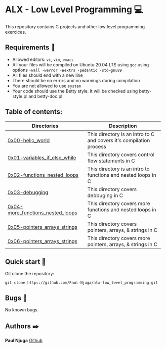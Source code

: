 # ALX - Low Level Programming :computer:
This repository contains C projects and other low level programming exercices.

## Requirements :bookmark_tabs:
* Allowed editors: ```vi```, ```vim```, ```emacs```
* All your files will be compiled on Ubuntu 20.04 LTS using ```gcc``` using options ```-wall -werror -Wextra -pedantic -std=gnu89```
* All files should end with a new line
* There should be no errors and no warnings during compilation
* You are not allowed to use ```system```
* Your code should use the Betty style. It will be checked using betty-style.pl and betty-doc.pl

## Table of contents:
Directories | Description
----------- | -----------
[0x00-hello_world](./0x00-hello_world) | This directory is an intro to C and covers it's compilation process
[0x01-variables_if_else_while](./0x01-variables_if_else_while) | This directory covers control flow statements in C
[0x02-functions_nested_loops](./0x02-functions_nested_loops) | This directory is an intro to functions and nested loops in C
[0x03-debugging](./0x03-debugging) | This directory covers debbuging in C
[0x04-more_functions_nested_loops](./0x04-more_functions_nested_loops) | This directory covers more functions and nested loops in C
[0x05-pointers_arrays_strings](./0x05-pointers_arrays_strings) | This directory covers pointers, arrays, & strings in C
[0x06-pointers_arrays_strings](./0x06-pointers_arrays_strings) | This directory covers more pointers, arrays, & strings in C

## Quick start :runner:
Git clone the repository:

```
git clone https://github.com/Paul-Njuga/alx-low_level_programming.git
```

## Bugs :loudspeaker:
No known bugs.


## Authors :black_nib:
**Paul Njuga** [Github](https://github.com/Paul-Njuga)
